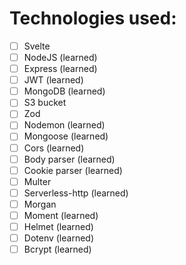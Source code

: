 # Technologies used: 
- [ ] Svelte
- [ ] NodeJS (learned)
- [ ] Express (learned)
- [ ] JWT (learned)
- [ ] MongoDB (learned)
- [ ] S3 bucket
- [ ] Zod
- [ ] Nodemon (learned)
- [ ] Mongoose (learned)
- [ ] Cors (learned)
- [ ] Body parser (learned)
- [ ] Cookie parser (learned)
- [ ] Multer
- [ ] Serverless-http (learned)
- [ ] Morgan
- [ ] Moment (learned)
- [ ] Helmet (learned)
- [ ] Dotenv (learned)
- [ ] Bcrypt (learned)
